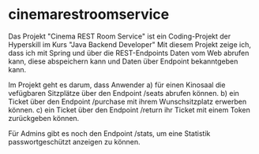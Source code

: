 # cinemarestroomservice

Das Projekt "Cinema REST Room Service" ist ein Coding-Projekt der Hyperskill im Kurs "Java Backend Developer"
Mit diesem Projekt zeige ich, dass ich mit Spring und über die REST-Endpoints Daten vom Web abrufen kann, diese abspeichern kann und
Daten über Endpoint bekanntgeben kann.

Im Projekt geht es darum, dass Anwender 
a) für einen Kinosaal die vefügbaren Sitzplätze über den Endpoint /seats abrufen können.
b) ein Ticket über den Endpoint /purchase mit ihrem Wunschsitzplatz erwerben können.
c) ein Ticket über den Endpoint /return ihr Ticket mit einem Token zurückgeben können.

Für Admins gibt es noch den Endpoint /stats, um eine Statistik passwortgeschützt anzeigen zu können.
